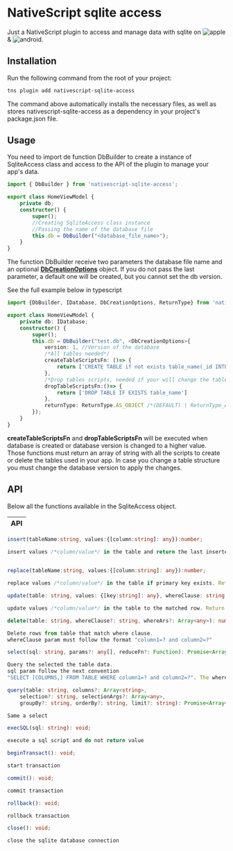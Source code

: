 # NativeScript sqlite access

Just a NativeScript plugin to access and manage data with sqlite on ![apple](https://cdn3.iconfinder.com/data/icons/picons-social/57/16-apple-32.png) &amp;  ![android](https://cdn4.iconfinder.com/data/icons/logos-3/228/android-32.png). 

## Installation

Run the following command from the root of your project:

```bash
tns plugin add nativescript-sqlite-access
```
The command above automatically installs the necessary files, as well as stores nativescript-sqlite-access as a dependency in your project's package.json file.

## Usage 

You need to import de function DbBuilder to create a instance of SqliteAccess class and access to the API of the plugin to manage your app's data.
	
```typescript
import { DbBuilder } from 'nativescript-sqlite-access';

export class HomeViewModel {
    private db;
    constructor() {
        super();
        //Creating SqliteAccess class instance
        //Passing the name of the database file
        this.db = DbBuilder("<database_file_name>");
    }
}
```

The function DbBuilder receive two parameters the database file name and an optional [**DbCreationOptions**](src/common/Common.ts#DbCreationOptions) object. If you do not pass the last parameter, a default one will be created, but you cannot set the db version.

See the full example below in typescript

```typescript
import {DbBuilder, IDatabase, DbCreationOptions, ReturnType} from 'nativescript-sqlite-access';

export class HomeViewModel {
    private db: IDatabase;
    constructor() {
        super();
        this.db = DbBuilder("test.db", <DbCreationOptions>{
            version: 1, //Version of the database
            /*All tables needed*/
            createTableScriptsFn: ()=> {
                return ['CREATE TABLE if not exists table_name(_id INTEGER PRIMARY KEY AUTOINCREMENT, column TEXT)'];
            },
            /*Drop tables scripts, needed if your will change the tables structure*/
            dropTableScriptsFn:()=> { 
                return ['DROP TABLE IF EXISTS table_name']
            },
            returnType: ReturnType.AS_OBJECT /*(DEFAULT) | ReturnType_AS_ARRAY*/
        });
    }
}
```

**createTableScriptsFn** and **dropTableScriptsFn** will be executed when database is created or database version is changed to a higher value. Those functions must return an array of string with all the scripts to create or delete the tables used in your app. In case you change a table structure you must change the database version to apply the changes.

## API

Below all the functions available in the SqliteAccess object.
    
|API|
|---|
```typescript
insert(tableName:string, values:{[column:string]: any}):number;

insert values /*column/value*/ in the table and return the last inserted id
    
```
```typescript
replace(tableName:string, values:{[column:string]: any}):number;

replace values /*column/value*/ in the table if primary key exists. Return the number of affected rows
```
```typescript
update(table: string, values: {[key:string]: any}, whereClause: string, whereArs: Array<any>): number;

update values /*column/value*/ in the table to the matched row. Return the number of affected rows
```
```typescript
delete(table: string, whereClause?: string, whereArs?: Array<any>): number;

Delete rows from table that match where clause.
whereClause param must follow the format "column1=? and column2=?"
```

```typescript
select(sql: string, params?: any[], reduceFn?: Function): Promise<Array<any> | any>;

Query the selected the table data.
sql param follow the next convention 
"SELECT [COLUMNS,] FROM TABLE WHERE column1=? and column2=?". The where can be omitted.
```

```typescript
query(table: string, columns?: Array<string>,
    selection?: string, selectionArgs?: Array<any>,
    groupBy?: string, orderBy?: string, limit?: string): Promise<Array<any>>;

Same a select

```

```typescript
execSQL(sql: string): void;

execute a sql script and do not return value
```

```typescript
beginTransact(): void;

start transaction
```

```typescript
commit(): void;

commit transaction
```

```typescript
rollback(): void;

rollback transaction
```

```typescript
close(): void;

close the sqlite database connection
```

